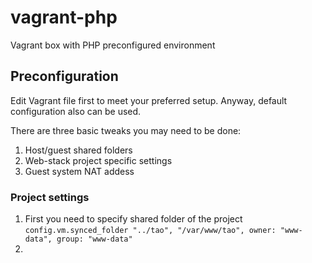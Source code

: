 # vagrant-php
Vagrant box with PHP preconfigured environment

## Preconfiguration

Edit Vagrant file first to meet your preferred setup. 
Anyway, default configuration also can be used.

There are three basic tweaks you may need to be done:
1. Host/guest shared folders
2. Web-stack project specific settings
3. Guest system NAT addess

### Project settings

1. First you need to specify shared folder of the project
`config.vm.synced_folder "../tao", "/var/www/tao", owner: "www-data", group: "www-data"`
2. 
